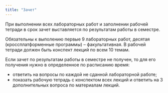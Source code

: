 ```yaml
---
title: "Зачет"
---
```


При выполнении всех лабораторных работ и заполнении рабочей тетради в срок зачет выставляется по результатам работы в семестре.

Обязательны к выполению первые 9 лабораторных работ, десятая (кроссплатформенные программы) – факультативная. В рабочей тетради должен быть конспект лекций по всем 10 темам.

Если зачет по результатам работы в семестре не получен, то для его получения нужно в определенное по расписанию время:
- ответить на вопросы по каждой не сданной лабораторной работе;
- показать рабочую тетрадь с конспектом всех лекций и ответить на 3 дополнительных вопроса по материалам лекций.







